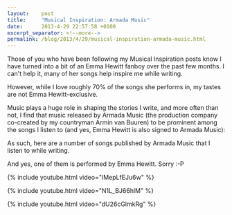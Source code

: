 ```yaml
---
layout:    post
title:     "Musical Inspiration: Armada Music"
date:      2013-4-29 22:57:58 +0100
excerpt_separator: <!--more-->
permalink: /blog/2013/4/29/musical-inspiration-armada-music.html
---
```


Those of you who have been following my Musical Inspiration posts know I have turned into a bit of an Emma Hewitt fanboy over the past few months. I can't help it, many of her songs help inspire me while writing.

However, while I love roughly 70% of the songs she performs in, my tastes are not Emma Hewitt-exclusive.

<!--more-->
Music plays a huge role in shaping the stories I write, and more often than not, I find that music released by Armada Music (the production company co-created by my countryman Armin van Buuren) to be prominent among the songs I listen to (and yes, Emma Hewitt is also signed to Armada Music):

As such, here are a number of songs published by Armada Music that I listen to while writing.

And yes, one of them is performed by Emma Hewitt. Sorry :-P

{% include youtube.html video="IMepLfEJu6w" %}

{% include youtube.html video="N1L_BJ66hlM" %}

{% include youtube.html video="dU26cGlmkRg" %}